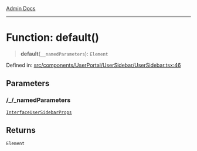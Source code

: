 [Admin Docs](/)

***

# Function: default()

> **default**(`__namedParameters`): `Element`

Defined in: [src/components/UserPortal/UserSidebar/UserSidebar.tsx:46](https://github.com/PalisadoesFoundation/talawa-admin/blob/main/src/components/UserPortal/UserSidebar/UserSidebar.tsx#L46)

## Parameters

### /_/_namedParameters

[`InterfaceUserSidebarProps`](components/UserPortal/UserSidebar/UserSidebar/README/interfaces/InterfaceUserSidebarProps.md)

## Returns

`Element`
